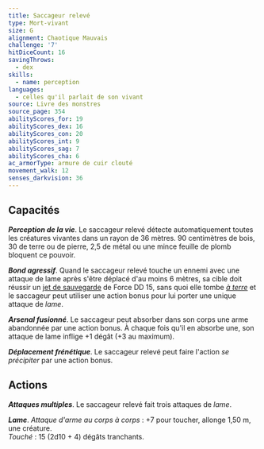 ```yaml
---
title: Saccageur relevé
type: Mort-vivant
size: G
alignment: Chaotique Mauvais
challenge: '7'
hitDiceCount: 16
savingThrows:
  - dex
skills:
  - name: perception
languages:
  - celles qu'il parlait de son vivant
source: Livre des monstres
source_page: 354
abilityScores_for: 19
abilityScores_dex: 16
abilityScores_con: 20
abilityScores_int: 9
abilityScores_sag: 7
abilityScores_cha: 6
ac_armorType: armure de cuir clouté
movement_walk: 12
senses_darkvision: 36
---
```

## Capacités
_**Perception de la vie**_. Le saccageur relevé détecte automatiquement toutes les créatures vivantes dans un rayon de 36 mètres. 90 centimètres de bois, 30 de terre ou de pierre, 2,5 de métal ou une mince feuille de plomb bloquent ce pouvoir.

_**Bond agressif**_. Quand le saccageur relevé touche un ennemi avec une attaque de lame après s'être déplacé d'au moins 6 mètres, sa cible doit réussir un [jet de sauvegarde](/utiliser-les-caracteristiques/#jets-de-sauvegarde) de Force DD 15, sans quoi elle tombe [_à terre_](/gerer-la-sante-du-personnage/#a-terre) et le saccageur peut utiliser une action bonus pour lui porter une unique attaque de _lame_.

_**Arsenal fusionné**_. Le saccageur peut absorber dans son corps une arme abandonnée par une action bonus. À chaque fois qu'il en absorbe une, son attaque de lame inflige +1 dégât (+3 au maximum).

_**Déplacement frénétique**_. Le saccageur relevé peut faire l'action _se précipiter_ par une action bonus.

## Actions
_**Attaques multiples**_. Le saccageur relevé fait trois attaques de _lame_.

_**Lame**_. _Attaque d'arme au corps à corps_ : +7 pour toucher, allonge 1,50 m, une créature.  
_Touché_ : 15 (2d10 + 4) dégâts tranchants.
